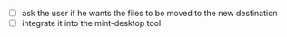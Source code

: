 - [ ] ask the user if he wants the files to be moved to the new destination
- [ ] integrate it into the mint-desktop tool
